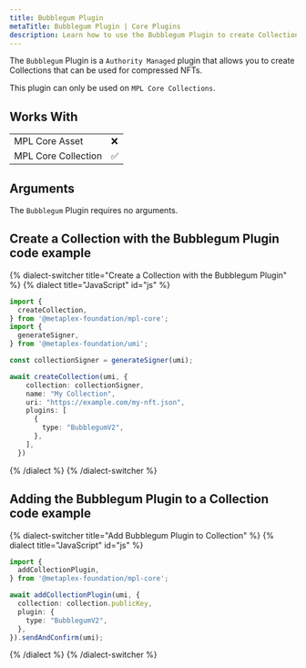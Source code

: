 ```yaml
---
title: Bubblegum Plugin
metaTitle: Bubblegum Plugin | Core Plugins
description: Learn how to use the Bubblegum Plugin to create Collections that can be used for compressed NFTs.
---
```


The `Bubblegum` Plugin is a `Authority Managed` plugin that allows you to create Collections that can be used for compressed NFTs.


This plugin can only be used on `MPL Core Collections`.

## Works With

|                     |     |
| ------------------- | --- |
| MPL Core Asset      | ❌  |
| MPL Core Collection | ✅  |

## Arguments

The `Bubblegum` Plugin requires no arguments.

## Create a Collection with the Bubblegum Plugin code example

{% dialect-switcher title="Create a Collection with the Bubblegum Plugin" %}
{% dialect title="JavaScript" id="js" %}

```ts
import {
  createCollection,
} from '@metaplex-foundation/mpl-core';
import {
  generateSigner,
} from '@metaplex-foundation/umi';

const collectionSigner = generateSigner(umi);

await createCollection(umi, {
    collection: collectionSigner,
    name: "My Collection",
    uri: "https://example.com/my-nft.json",
    plugins: [
      {
        type: "BubblegumV2",
      },
    ],
  })
```

{% /dialect %}
{% /dialect-switcher %}


## Adding the Bubblegum Plugin to a Collection code example

{% dialect-switcher title="Add Bubblegum Plugin to Collection" %}
{% dialect title="JavaScript" id="js" %}

```ts
import {
  addCollectionPlugin,
} from '@metaplex-foundation/mpl-core';

await addCollectionPlugin(umi, {
  collection: collection.publicKey,
  plugin: {
    type: "BubblegumV2",
  },
}).sendAndConfirm(umi);
```

{% /dialect %}
{% /dialect-switcher %}
